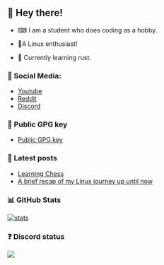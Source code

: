 ## 👋 Hey there!

-   ⌨ I am a student who does coding as a hobby.

-   🐧A Linux enthusiast!

-   🦀 Currently learning rust.

### 👥 Social Media:

-   [Youtube](https://youtube.com/c/idlidev)
-   [Reddit](https://reddit.com/u/idli_codes)
-   [Discord](https://discord.gg/UpFrCBmmtP)

### 🔑 Public GPG key

-   [Public GPG key](https://raw.githubusercontent.com/rv178/rv178/master/public_key.gpg)

### 📗 Latest posts

<!-- BLOG-POST-LIST:START -->

-   [Learning Chess](https://rv178.is-a.dev/posts/learning-chess/)
-   [A brief recap of my Linux journey up until now](https://rv178.is-a.dev/posts/my-linux-journey/)
<!-- BLOG-POST-LIST:END -->

### 📊 GitHub Stats

[![stats](https://github-readme-stats.vercel.app/api?username=rv178&theme=nord)]()

### ❓ Discord status

![](https://api.bakerie.gq/theme-1/758991567695642644)
